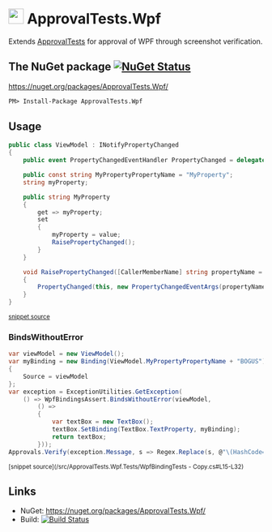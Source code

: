 # <img src="https://avatars3.githubusercontent.com/u/36907" height="30px"> ApprovalTests.Wpf

Extends [ApprovalTests](https://github.com/approvals/ApprovalTests.Net) for approval of WPF through screenshot verification.


## The NuGet package [![NuGet Status](http://img.shields.io/nuget/v/ApprovalTests.Wpf.svg?style=flat)](https://www.nuget.org/packages/ApprovalTests.Wpf/)

https://nuget.org/packages/ApprovalTests.Wpf/

```ps
PM> Install-Package ApprovalTests.Wpf
```

## Usage

<!-- snippet: model -->
```cs
public class ViewModel : INotifyPropertyChanged
{
    public event PropertyChangedEventHandler PropertyChanged = delegate { };

    public const string MyPropertyPropertyName = "MyProperty";
    string myProperty;

    public string MyProperty
    {
        get => myProperty;
        set
        {
            myProperty = value;
            RaisePropertyChanged();
        }
    }

    void RaisePropertyChanged([CallerMemberName] string propertyName = null)
    {
        PropertyChanged(this, new PropertyChangedEventArgs(propertyName));
    }
}
```
<sup>[snippet source](/src/ApprovalTests.Wpf.Tests/ViewModel.cs#L4-L27)</sup>
<!-- endsnippet -->


### BindsWithoutError

<!-- snippet: BindsWithoutError -->
```cs
var viewModel = new ViewModel();
var myBinding = new Binding(ViewModel.MyPropertyPropertyName + "BOGUS")
{
    Source = viewModel
};
var exception = ExceptionUtilities.GetException(
    () => WpfBindingsAssert.BindsWithoutError(viewModel,
        () =>
        {
            var textBox = new TextBox();
            textBox.SetBinding(TextBox.TextProperty, myBinding);
            return textBox;
        }));
Approvals.Verify(exception.Message, s => Regex.Replace(s, @"\(HashCode=\d+\)", "(Hashcode)"));
```
<sup>[snippet source](/src/ApprovalTests.Wpf.Tests/WpfBindingTests - Copy.cs#L15-L32)</sup>
<!-- endsnippet -->


## Links

 * NuGet: https://nuget.org/packages/ApprovalTests.Wpf/
 * Build: [![Build Status](https://dev.azure.com/approvals/ApprovalTests.Net.Wpf/_apis/build/status/approvals.ApprovalTests.Net.Wpf?branchName=master)](https://dev.azure.com/approvals/ApprovalTests.Net.Wpf/_build/latest?definitionId=3&branchName=master)
